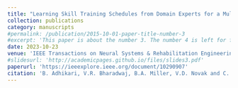 ```yaml
---
title: "Learning Skill Training Schedules from Domain Experts for a Multi-Patient Multi-Robot Rehabilitation Gym"
collection: publications
category: manuscripts
#permalink: /publication/2015-10-01-paper-title-number-3
#excerpt: 'This paper is about the number 3. The number 4 is left for future work.'
date: 2023-10-23
venue: 'IEEE Transactions on Neural Systems & Rehabilitation Engineering (T-NSRE, IF: 5.2)'
#slidesurl: 'http://academicpages.github.io/files/slides3.pdf'
paperurl: 'https://ieeexplore.ieee.org/document/10290907'
citation: 'B. Adhikari, V.R. Bharadwaj, B.A. Miller, V.D. Novak and C. Jiang. (2023). &quot;Learning Skill Training Schedules from Domain Experts for a Multi-Patient Multi-Robot Rehabilitation Gym.&quot; <i>IEEE Transactions on Neural Systems & Rehabilitation Engineering (T-NSRE)</i>. 31. pp 4256-4265.'
---
```


